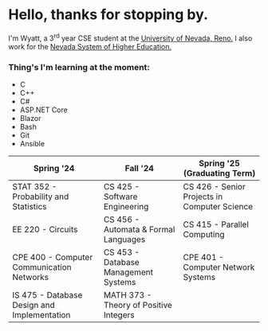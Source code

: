 # Hello, thanks for stopping by.
I'm Wyatt, a 3<sup>rd</sup> year CSE student at the [University of Nevada, Reno.](https://www.unr.edu/cse "UNR CSE") I also work for the [Nevada System of Higher Education.](https://scs.nevada.edu/ "NSHE SCS")

### Thing's I'm learning at the moment:
- C
- C++
- C#
- ASP.NET Core
- Blazor
- Bash
- Git
- Ansible

| Spring '24                                               | Fall '24                                     | Spring '25 (Graduating Term)                             |
| -------------------------------------------------------- | -------------------------------------------- | -------------------------------------------------------- |
| STAT 352 - Probability and Statistics                    | CS 425 - Software Engineering                | CS 426 - Senior Projects in Computer Science             |
| EE 220 - Circuits                                        | CS 456 - Automata & Formal Languages         | CS 415 - Parallel Computing                              |
| CPE 400 - Computer Communication Networks                | CS 453 - Database Management Systems         | CPE 401 - Computer Network Systems                       |
| IS 475 - Database Design and Implementation              | MATH 373 - Theory of Positive Integers       |                                                          |
